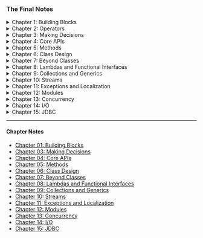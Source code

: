 ### The Final Notes

<details>
  <summary>Chapter 1: Building Blocks</summary>

---
### `Text Blocks`

* _Incidental Whitespace_: Sonuca bir etkisi yoktur. Sadece kod okunabilirliğini artırmak için eklenebilir.
* _Essential Whitespace_: Çıktıya etki eder.

Text içerisinde en solda ki karakterden bir çizgi çekilir (IDE üzerinde görlebilir). Bu çizginin solunda kalan kısım 
_incidental_ sağında kalan kısım ise _essential_ whitespace olur. 

**Figure 1.3** Text Block

![img_3.png](../resources/img/figure-1.3.png)

* Text block içerisinde _\\"""_ ve _\\"\\"\\"_ aynı anlama gelir (_"""_). Ama tek başına _"""_ tanımlaması derlenemez.

- **indent()** _and_ **stripIndent()**
> **indent()** methodu;
>  - Pozitif bir sayı ile çağrılırsa, her satırın başına eşit sayıda boşluk ekler.
>  - Negatif bir sayı ile çağrılırsa, her satırın başından o sayıdaki boşluk karakterini silmeye çalışır.
>  - 0 ile çağrılırsa bir etkisi olmayacaktır.
>  - Boşluk karakterlerini normalize eder.
>   - Satır sonu karakteri (Windows için satır sonu **_\r\n_**, Mac için satır sonu **_\n_**) var ise normalize eder. (_Normalize_: **_\n_**)
>   - Satır sonu karakteri (**_\n_**) yoksa ekler.

> **stripIndent()** methodu;
> - Başta bulunan tüm tesadüfi boşlukları siler.
> - Satır sonu karakteri var ise normalize eder.
> - Satır sonu karakteri yok ise <u>eklemez</u>.

_**Table 4.1** Rules for indent() and stripIndent()_

![img_3.png](../resources/img/table-4.1.png)

---
### `Wrapper Classes`

* _Number_ sıfını üzerinde  _byteValue()_, _shortValue()_, _intValue()_, _longValue()_, _floatValue()_, ve _doubleValue()_
helper methodları bulunur.
* _Character_ sınıfı _Number_ sınıfını kalıtmaz.


</details>

<details>
  <summary>Chapter 2: Operators</summary>

</details>

<details>
  <summary>Chapter 3: Making Decisions</summary>

</details>

<details>
  <summary>Chapter 4: Core APIs</summary>

---
### `String and StringBuilder`

* String sınıfı, _reverse()_ methoduna sahip değildir. StringBuilder sınıfı, _reverse()_ methoduna sahiptir.
```java
String str = "12";
str.reverse();  // DOES NOT COMPILE

StringBuilder sb = new StringBuilder("12");
sb.reverse();   // 21
```

* String sınıfı, _insert()_ methoduna sahip değildir. StringBuilder sınıfı, _insert()_ methoduna sahiptir.

</details>

<details>
  <summary>Chapter 5: Methods</summary>

</details>

<details>
  <summary>Chapter 6: Class Design</summary>

</details>


<details>
  <summary>Chapter 7: Beyond Classes</summary>

</details>

<details>
  <summary>Chapter 8: Lambdas and Functional Interfaces</summary>

</details>


<details>
  <summary>Chapter 9: Collections and Generics</summary>

</details>

<details>
  <summary>Chapter 10: Streams</summary>

</details>


<details>
  <summary>Chapter 11: Exceptions and Localization</summary>

</details>


<details>
  <summary>Chapter 12: Modules</summary>

</details>

<details>
  <summary>Chapter 13: Concurrency</summary>

</details>


<details>
  <summary>Chapter 14: I/O</summary>

</details>


<details>
  <summary>Chapter 15: JDBC</summary>

</details>

---
#### Chapter Notes
- [Chapter 01: Building Blocks]
- [Chapter 03: Making Decisions]
- [Chapter 04: Core APIs]
- [Chapter 05: Methods]
- [Chapter 06: Class Design]
- [Chapter 07: Beyond Classes]
- [Chapter 08: Lambdas and Functional Interfaces]
- [Chapter 09: Collections and Generics]
- [Chapter 10: Streams]
- [Chapter 11: Exceptions and Localization]
- [Chapter 12: Modules]
- [Chapter 13: Concurrency]
- [Chapter 14: I/O]
- [Chapter 15: JDBC]

[Chapter 01: Building Blocks]: <https://github.com/muhammed-topgul/java-ocp/blob/master/src/main/java/com/mtopgul/buildingBlocks/README.MD>
[Chapter 03: Making Decisions]: <https://github.com/muhammed-topgul/java-ocp/blob/master/src/main/java/com/mtopgul/makingDecision/README.MD>
[Chapter 04: Core APIs]: <https://github.com/muhammed-topgul/java-ocp/blob/master/src/main/java/com/mtopgul/coreApis/README.MD>
[Chapter 05: Methods]: <https://github.com/muhammed-topgul/java-ocp/blob/master/src/main/java/com/mtopgul/methods/README.MD>
[Chapter 06: Class Design]: <https://github.com/muhammed-topgul/java-ocp/blob/master/src/main/java/com/mtopgul/classDesign/README.MD>
[Chapter 07: Beyond Classes]: <https://github.com/muhammed-topgul/java-ocp/blob/master/src/main/java/com/mtopgul/beyondClasses/README.MD>
[Chapter 08: Lambdas and Functional Interfaces]: <https://github.com/muhammed-topgul/java-ocp/blob/master/src/main/java/com/mtopgul/lambdas/README.MD>
[Chapter 09: Collections and Generics]: <https://github.com/muhammed-topgul/java-ocp/blob/master/src/main/java/com/mtopgul/collectionsAndGenerics/README.MD>
[Chapter 10: Streams]: <https://github.com/muhammed-topgul/java-ocp/blob/master/src/main/java/com/mtopgul/streams/README.MD>
[Chapter 11: Exceptions and Localization]: <https://github.com/muhammed-topgul/java-ocp/blob/master/src/main/java/com/mtopgul/exceptionsAndLocalization/README.MD>
[Chapter 12: Modules]: <https://github.com/muhammed-topgul/java-ocp/blob/master/src/main/java/com/mtopgul/modules/README.MD>
[Chapter 13: Concurrency]: <https://github.com/muhammed-topgul/java-ocp/blob/master/src/main/java/com/mtopgul/concurrency/README.MD>
[Chapter 14: I/O]: <https://github.com/muhammed-topgul/java-ocp/blob/master/src/main/java/com/mtopgul/io/README.MD>
[Chapter 15: JDBC]: <https://github.com/muhammed-topgul/java-ocp/blob/master/src/main/java/com/mtopgul/jdbc/README.MD>